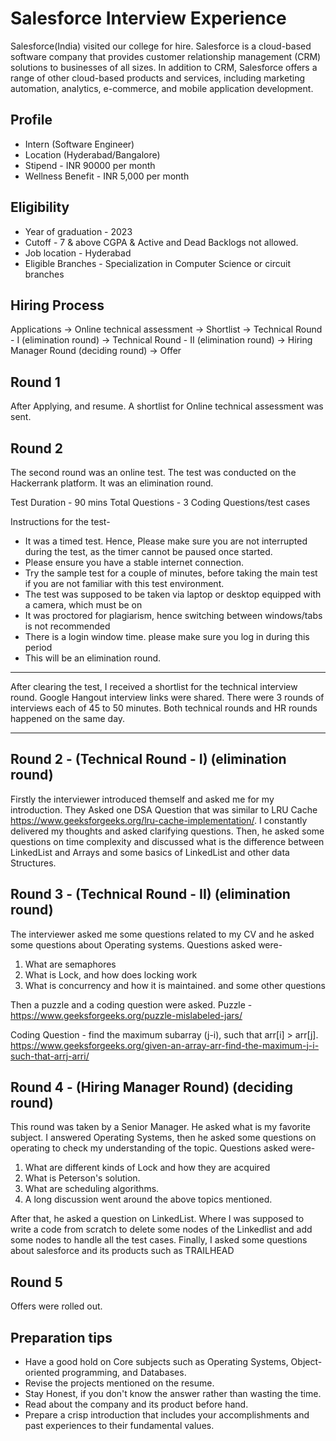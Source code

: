 # Salesforce Interview Experience 

Salesforce(India) visited our college for hire. Salesforce is a cloud-based software company that provides customer relationship management (CRM) solutions to businesses of all sizes. In addition to CRM, Salesforce offers a range of other cloud-based products and services, including marketing automation, analytics, e-commerce, and mobile application development.

## Profile
- Intern (Software Engineer)
- Location (Hyderabad/Bangalore)
- Stipend - INR 90000 per month
- Wellness Benefit - INR 5,000 per month

## Eligibility 
- Year of graduation - 2023
- Cutoff - 7 & above CGPA & Active and Dead Backlogs not allowed.
- Job location - Hyderabad
- Eligible Branches - Specialization in Computer Science or circuit branches

## Hiring Process
Applications -> Online technical assessment -> Shortlist -> Technical Round - I (elimination round) -> Technical Round - II (elimination round) -> Hiring Manager Round (deciding round) -> Offer

## Round 1
After Applying, and resume. A shortlist for Online technical assessment was sent.

## Round 2

The second round was an online test.  The test was conducted on the Hackerrank platform.  It was an elimination round. 

Test Duration - 90 mins
Total Questions - 3 Coding Questions/test cases

Instructions for the test-
  - It was a timed test. Hence, Please make sure you are not interrupted during the test, as the timer cannot be paused once started.
  - Please ensure you have a stable internet connection.
  - Try the sample test for a couple of minutes, before taking the main test if you are not familiar with this test environment. 
  - The test was supposed to be taken via laptop or desktop equipped with a camera, which must be on
  - It was proctored for plagiarism, hence switching between windows/tabs is not recommended
  - There is a login window time. please make sure you log in during this period
  - This will be an elimination round.

***

After clearing the test, I received a shortlist for the technical interview round. Google Hangout interview links were shared. There were 3 rounds of interviews each of 45 to 50 minutes. Both technical rounds and HR rounds happened on the same day.

***

## Round 2 - (Technical Round - I) (elimination round)
Firstly the interviewer introduced themself and asked me for my introduction. They Asked one DSA Question that was similar to LRU Cache https://www.geeksforgeeks.org/lru-cache-implementation/. I constantly delivered my thoughts and asked clarifying questions. Then, he asked some questions on time complexity and discussed what is the difference between LinkedList and Arrays and some basics of LinkedList and other data Structures.

## Round 3 - (Technical Round - II) (elimination round)
The interviewer asked me some questions related to my CV and he asked some questions about Operating systems. Questions asked were-
1. What are semaphores
2. What is Lock, and how does locking work
3. What is concurrency and how it is maintained. and some other questions

Then a puzzle and a coding question were asked. 
Puzzle - https://www.geeksforgeeks.org/puzzle-mislabeled-jars/

Coding Question - find the maximum subarray (j-i), such that arr[i] > arr[j]. https://www.geeksforgeeks.org/given-an-array-arr-find-the-maximum-j-i-such-that-arrj-arri/

## Round 4 - (Hiring Manager Round) (deciding round)
This round was taken by a Senior Manager. He asked what is my favorite subject. I answered Operating Systems, then he asked some questions on operating to check my understanding of the topic. Questions asked were-
1. What are different kinds of Lock and how they are acquired
2. What is Peterson's solution.
3. What are scheduling algorithms.
4. A long discussion went around the above topics mentioned.

After that, he asked a question on LinkedList. Where I was supposed to write a code from scratch to delete some nodes of the Linkedlist and add some nodes to handle all the test cases. Finally, I asked some questions about salesforce and its products such as TRAILHEAD


## Round 5
Offers were rolled out. 

## Preparation tips

- Have a good hold on Core subjects such as Operating Systems, Object-oriented programming, and Databases.
- Revise the projects mentioned on the resume.
- Stay Honest, if you don't know the answer rather than wasting the time.
- Read about the company and its product before hand. 
- Prepare a crisp introduction that includes your accomplishments and past experiences to their fundamental values.




